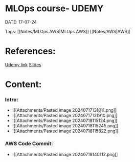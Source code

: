 
# MLOps course- UDEMY


DATE:  17-07-24


Tags: [[Notes/MLOps AWS|MLOps AWS]] [[Notes/AWS|AWS]]

# References:

[Udemy link](https://tcsglobal.udemy.com/course/practical-mlops-for-data-scientists-devops-engineers-aws/learn/lecture/38044170#content)   [Slides](https://workdrive.zohopublic.in/file/nbo915bcd914fd5384166ba152ff6ec0bf601)



# Content:

### Intro:
- ![[Attachments/Pasted image 20240717131811.png]]
- ![[Attachments/Pasted image 20240717131910.png]]
- ![[Attachments/Pasted image 20240718115124.png]]
- ![[Attachments/Pasted image 20240718115245.png]]
- ![[Attachments/Pasted image 20240718115822.png]]
### AWS Code Commit:

- ![[Attachments/Pasted image 20240718140112.png]]


